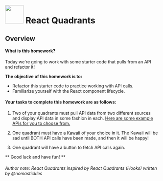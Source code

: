 
# <img src="https://cloud.githubusercontent.com/assets/7833470/10899314/63829980-8188-11e5-8cdd-4ded5bcb6e36.png" height="60"> React Quadrants

## Overview

#### What is this homework?

Today we're going to work with some starter code that pulls from an API and refactor it!

**The objective of this homework is to:**

* Refactor this starter code to practice working with API calls.
* Familiarize yourself with the React component lifecycle.

#### Your tasks to complete this homework are as follows:

1) Two of your quadrants must pull API data from two different sources and display API data in some fashion in each. [Here are some example APIs for you to choose from.](https://github.com/public-apis/public-apis) 

2) One quadrant must have a [Kawaii](https://react-kawaii.now.sh/) of your choice in it. The Kawaii will be sad until BOTH API calls have been made, and then it will be happy!

3) One quadrant will have a button to fetch API calls again.

** Good luck and have fun! **











<i><h6>Author note: React Quadrants inspired by React Quadrants (Hooks) written by @nomastickles</i></h6>
